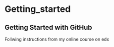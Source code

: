# Getting_started

## Getting Started with GitHub

Follwing instructions from my online course on edx
